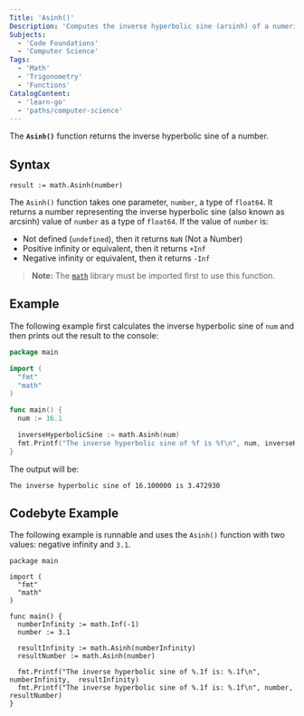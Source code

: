 ```yaml
---
Title: 'Asinh()'
Description: 'Computes the inverse hyperbolic sine (arsinh) of a numeric value.'
Subjects:
  - 'Code Foundations'
  - 'Computer Science'
Tags:
  - 'Math'
  - 'Trigonometry'
  - 'Functions'
CatalogContent:
  - 'learn-go'
  - 'paths/computer-science'
---
```


The **`Asinh()`** function returns the inverse hyperbolic sine of a number.

## Syntax

```pseudo
result := math.Asinh(number)
```

The `Asinh()` function takes one parameter, `number`, a type of `float64`. It returns a number representing the inverse hyperbolic sine (also known as arcsinh) value of `number` as a type of `float64`. If the value of `number` is:

- Not defined (`undefined`), then it returns `NaN` (Not a Number)
- Positive infinity or equivalent, then it returns `+Inf`
- Negative infinity or equivalent, then it returns `-Inf`

> **Note:** The [`math`](https://www.codecademy.com/resources/docs/go/math-functions) library must be imported first to use this function.

## Example

The following example first calculates the inverse hyperbolic sine of `num` and then prints out the result to the console:

```go
package main

import (
  "fmt"
  "math"
)

func main() {
  num := 16.1

  inverseHyperbolicSine := math.Asinh(num)
  fmt.Printf("The inverse hyperbolic sine of %f is %f\n", num, inverseHyperbolicSine)
}
```

The output will be:

```shell
The inverse hyperbolic sine of 16.100000 is 3.472930
```

## Codebyte Example

The following example is runnable and uses the `Asinh()` function with two values: negative infinity and `3.1`.

```codebyte/golang
package main

import (
  "fmt"
  "math"
)

func main() {
  numberInfinity := math.Inf(-1)
  number := 3.1

  resultInfinity := math.Asinh(numberInfinity)
  resultNumber := math.Asinh(number)

  fmt.Printf("The inverse hyperbolic sine of %.1f is: %.1f\n", numberInfinity,  resultInfinity)
  fmt.Printf("The inverse hyperbolic sine of %.1f is: %.1f\n", number, resultNumber)
}
```

